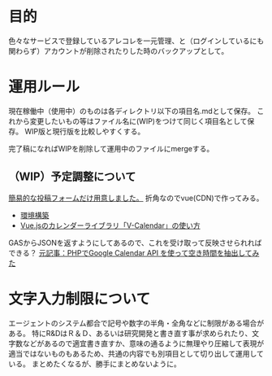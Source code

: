 # 目的
色々なサービスで登録しているアレコレを一元管理、と（ログインしているにも関わらず）アカウントが削除されたりした時のバックアップとして。

# 運用ルール
現在稼働中（使用中）のものは各ディレクトリ以下の項目名.mdとして保存。
これから変更したいもの等はファイル名に(WIP)をつけて同じく項目名として保存。
WIP版と現行版を比較しやすくする。

完了稿になればWIPを削除して運用中のファイルにmergeする。

## （WIP）予定調整について
[簡易的な投稿フォームだけ用意しました。](https://shimajima-eiji.github.io/Hosting/calendar/)
折角なのでvue(CDN)で作ってみる。
- [環境構築](https://vcalendar.io/installation.html#npm)
- [Vue.jsのカレンダーライブラリ「V-Calendar」の使い方](https://www.kabanoki.net/3890/)

GASからJSONを返すようにしてあるので、これを受け取って反映させられればできる？
[元記事：PHPでGoogle Calendar API を使って空き時間を抽出してみた](https://qiita.com/shigezone/items/7ab266f172590e36bf45)

# 文字入力制限について
エージェントのシステム都合で記号や数字の半角・全角などに制限がある場合がある。
特にR&DはＲ＆Ｄ、あるいは研究開発と書き直す事が求められたり、文字数などがあるので適宜書き直すか、意味の通るように無理やり圧縮して表現が適当ではないものもあるため、共通の内容でも別項目として切り出して運用している。
まとめたくなるが、勝手にまとめないように。

